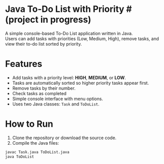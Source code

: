 # Java To-Do List with Priority # (project in progress)

A simple console-based To-Do List application written in Java.  
Users can add tasks with priorities (Low, Medium, High), remove tasks, and view their to-do list sorted by priority.

# Features #

- Add tasks with a priority level: **HIGH**, **MEDIUM**, or **LOW**.
- Tasks are automatically sorted so higher priority tasks appear first.
- Remove tasks by their number.
- Check tasks as completed
- Simple console interface with menu options.
- Uses two Java classes: `Task` and `ToDoList`.

# How to Run #

1. Clone the repository or download the source code.
2. Compile the Java files:

```bash
javac Task.java ToDoList.java
java ToDoList
